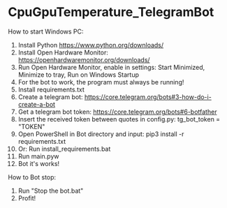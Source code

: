 # CpuGpuTemperature_TelegramBot
How to start Windows PC:
1. Install Python https://www.python.org/downloads/
2. Install Open Hardware Monitor: https://openhardwaremonitor.org/downloads/
3. Run Open Hardware Monitor, enable in settings: Start Minimized, Minimize to tray, Run on Windows Startup
4. For the bot to work, the program must always be running!
5. Install requirements.txt
6. Create a telegram bot: https://core.telegram.org/bots#3-how-do-i-create-a-bot
7. Get a telegram bot token: https://core.telegram.org/bots#6-botfather
8. Insert the received token between quotes in config.py: tg_bot_token = "TOKEN"
9. Open PowerShell in Bot directory and input: pip3 install -r requirements.txt
10. Or: Run install_requirements.bat
11. Run main.pyw
12. Bot it's works!

How to Bot stop:
1. Run "Stop the bot.bat"
2. Profit!

